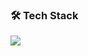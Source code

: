 ### 🛠 Tech Stack
<p align="left">
  <img src="https://skillicons.dev/icons?i=js,ts,html,css,svelte,vue,nodejs,express,postgres,mongo,supabase,docker,tailwindcss,pnpm,vite,cloudflare,linux,ubuntu,nginx&perline=14" />
</p>
